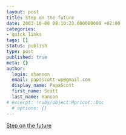 ```yaml
---
layout: post
title: Step on the future
date: 2003-10-08 08:10:23.000000000 +02:00
categories:
- quick links
tags: []
status: publish
type: post
published: true
meta: {}
author:
  login: shanson
  email: papascott-wp@gmail.com
  display_name: PapaScott
  first_name: Scott
  last_name: Hanson
# excerpt: !ruby/object:Hpricot::Doc
  # options: {}
---
```

<p><a title="Another example of denglish advertising" href="http://www.industrial-technology-and-witchcraft.de/index.php?id=P3480">Step on the future</a></p>
